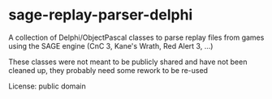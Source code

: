 sage-replay-parser-delphi
=========================

A collection of Delphi/ObjectPascal classes to parse replay files from games using the SAGE engine (CnC 3, Kane's Wrath, Red Alert 3, ...)

These classes were not meant to be publicly shared and have not been cleaned up, they probably need some rework to be re-used

License: public domain
